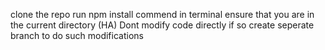 clone the repo 
run npm install commend in terminal ensure that you are in the current directory (HA)
Dont modify code directly if so create seperate branch to do such modifications
